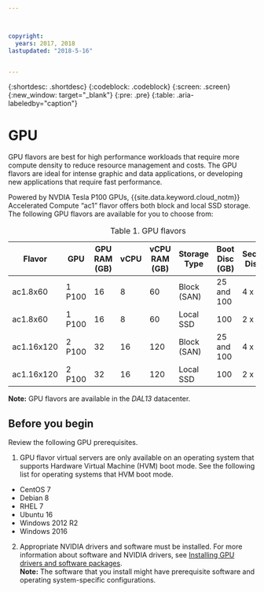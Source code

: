 ```yaml
---



copyright:
  years: 2017, 2018
lastupdated: "2018-5-16"


---
```


{:shortdesc: .shortdesc}
{:codeblock: .codeblock}
{:screen: .screen}
{:new_window: target="_blank"}
{:pre: .pre}
{:table: .aria-labeledby="caption"}

# GPU
GPU flavors are best for high performance workloads that require more compute density to reduce resource management and costs. The GPU flavors are ideal for intense graphic and data applications, or developing new applications that require fast performance.

Powered by NVDIA Tesla P100 GPUs, {{site.data.keyword.cloud_notm}} Accelerated Compute “ac1” flavor offers both block and local SSD storage. The following GPU flavors are available for you to choose from:  

  <table>
<CAPTION>Table 1. GPU flavors</CAPTION>
<THEAD>
<TR>
<th>Flavor</th>
<th>GPU</th>
<th>GPU RAM (GB)</th>
<th>vCPU</th>
<th>vCPU RAM (GB)</th>
<th>Storage Type</th>
<th>Boot Disc (GB)</th>
<th>Secondary Disc (GB)</th>
</TR>
</THEAD>
<TBODY>
<tr>
<td>ac1.8x60</td>
<td>1 P100</td>
<td>16</td>
<td>8</td>
<td>60</td>
<td>Block (SAN)</td>
<td>25 and 100</td>
<td>4 x 2000</td>
</tr>
<tr>
<td>ac1.8x60</td>
<td>1 P100</td>
<td>16</td>
<td>8</td>
<td>60</td>
<td>Local SSD</td>
<td>100</td>
<td>2 x 300</td>
</tr>
<tr>
<td>ac1.16x120</td>
<td>2 P100</td>
<td>32</td>
<td>16</td>
<td>120</td>
<td>Block (SAN)</td>
<td>25 and 100</td>
<td>4 x 2000</td>
</tr>
<tr>
<td>ac1.16x120</td>
<td>2 P100</td>
<td>32</td>
<td>16</td>
<td>120</td>
<td>Local SSD</td>
<td>100</td>
<td>2 x 600</td></tr>

</TBODY>
</table>

**Note:** GPU flavors are available in the _DAL13_ datacenter.

## Before you begin
Review the following GPU prerequisites.

1. GPU flavor virtual servers are only available on an operating system that supports Hardware Virtual Machine (HVM) boot mode. See the following list for operating systems that HVM boot mode.  
  - CentOS 7
  - Debian 8
  - RHEL 7
  - Ubuntu 16
  - Windows 2012 R2
  - Windows 2016

2. Appropriate NVIDIA drivers and software must be installed. For more information about software and NVIDIA drivers, see [Installing GPU drivers and software packages](../vsi/vsi_gpu_nvidia_drivers.html).  
**Note:** The software that you install might have prerequisite software and operating system-specific configurations.


